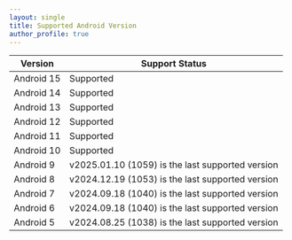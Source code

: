 ```yaml
---
layout: single
title: Supported Android Version
author_profile: true
---
```


| Version              | Support Status                       |
|----------------------|--------------------------------------|
| Android 15          | Supported                           |
| Android 14          | Supported                           |
| Android 13          | Supported                           |
| Android 12          | Supported                           |
| Android 11          | Supported                           |
| Android 10          | Supported                           |
| Android 9           | v2025.01.10 (1059) is the last supported version|
| Android 8           | v2024.12.19 (1053) is the last supported version|
| Android 7           | v2024.09.18 (1040) is the last supported version|
| Android 6           | v2024.09.18 (1040) is the last supported version|
| Android 5           | v2024.08.25 (1038) is the last supported version|